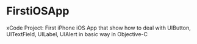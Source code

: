 FirstiOSApp
===========

xCode Project: First iPhone iOS App that show how to deal with UIButton, UITextField, UILabel, UIAlert in basic way in Objective-C